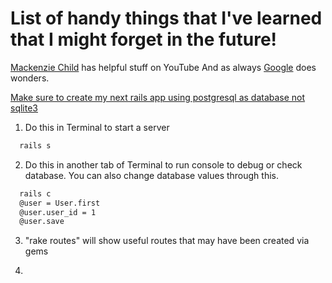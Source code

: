 # List of handy things that I've learned that I might forget in the future!

[Mackenzie Child](https://www.youtube.com/user/mackenziechild) has helpful stuff on YouTube
And as always [Google](https://www.google.com) does wonders.

[Make sure to create my next rails app using postgresql as database not sqlite3](https://josephrex.me/moving-from-sqlite3-to-postgresql-database-for-your-rails-project/)

1. Do this in Terminal to start a server
```bash
  rails s
```
2. Do this in another tab of Terminal to run console to debug or check database.
   You can also change database values through this.
```bash
  rails c
  @user = User.first
  @user.user_id = 1
  @user.save
```
3. "rake routes" will show useful routes that may have been created via gems

4.  
